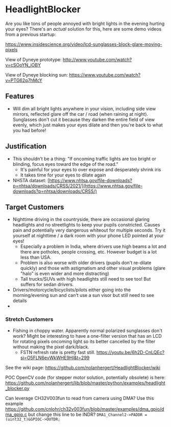 # HeadlightBlocker
Are you like tons of people annoyed with bright lights in the evening hurting your eyes? There's an *actual* solution for this, here are some demo videos from a previous startup:

https://www.insidescience.org/video/lcd-sunglasses-block-glare-moving-pixels

View of Dyneye prototype: http://www.youtube.com/watch?v=cSOoYN_iOBY

View of Dyneye blocking sun: https://www.youtube.com/watch?v=PTG62q7hMcY
## Features
  * Will dim all bright lights anywhere in your vision, including side view mirrors, reflected glare off the car / road (when raining at night). Sunglasses don't cut it because they darken the entire field of view evenly, which just makes your eyes dilate and then you're back to what you had before!
    
## Justification
  * This shouldn't be a thing: "If oncoming traffic lights are too bright or blinding, focus eyes toward the edge of the road."
     * It's painful for your eyes to over expose and desperately shrink iris
     * It takes time for your eyes to dilate again
  * NHSTA dataset: [https://www.nhtsa.gov/file-downloads?p=nhtsa/downloads/CRSS/2021/](https://www.nhtsa.gov/file-downloads?p=nhtsa/downloads/CRSS/)

## Target Customers
  * Nighttime driving in the countryside, there are occasional glaring headlights and no streetlights to keep your pupils constricted. Causes pain and potentially very dangerous whiteout for multiple seconds. Try it yourself at nighttime / a dark room with your phone LED pointed at your eyes!
    * Especially a problem in India, where drivers use high beams a lot and there are potholes, people crossing, etc. However budget is a lot less than USA.
    * Problem is also worse with older drivers (pupils don't re-dilate quickly) and those with astigmatism and other visual problems (glare "halo" is even wider and more distracting)
    * Tall trucks/SUVs with high headlights still need to see too! But suffers for sedan drivers.
  * Drivers/motorcycle/bicyclists/pilots either going into the morning/evening sun and can't use a sun visor but still need to see details
  * 
    

### Stretch Customers
  * Fishing in choppy water. Apparently normal polarized sunglasses don't work? Might be interesting to have a one-filter version that has an LCD for rotating pixels oncoming light so its better cancelled by the filter without making the pixel dark/black.
    * FSTN refresh rate is pretty fast still. https://youtu.be/6h2D-CnLQEc?si=O5FLN6evWkWHE9HI&t=299

See the wiki page: https://github.com/nolanhergert/HeadlightBlocker/wiki

POC OpenCV code (for stepper motor solution, potentially obsolete) is here: https://github.com/nolanhergert/lib/blob/master/python/examples/headlight_blocker.py

Can leverage CH32V003fun to read from camera using DMA? Use this example https://github.com/cnlohr/ch32v003fun/blob/master/examples/dma_gpio/dma_gpio.c but change this line to be INDR? `DMA1_Channel2->PADDR = (uint32_t)&GPIOC->OUTDR;`
